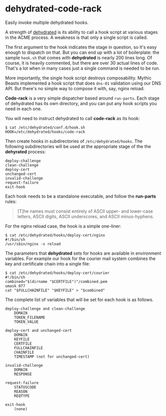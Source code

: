# dehydrated-code-rack

Easily invoke multiple dehydrated hooks.

A strength of [dehydrated](https://github.com/lukas2511/dehydrated) is its
ability to call a hook script at various stages in the ACME process. A weakness
is that only a single script is called.

The first argument to the hook indicates the stage in question, so it's easy
enough to dispatch on that. But you can end up with a lot of boilerplate: the
sample `hook.sh` that comes with **dehydrated** is nearly 200 lines long. Of
course, it is heavily commented, but there are over 30 actual lines of code.
That's a lot when in many cases just a single command is needed to be run.

More importantly, the single hook script destroys composability. Mythic Beasts
implemented a hook script that does `dns-01` validation using our DNS API. But
there's no simple way to compose it with, say, nginx reload.

**Code-rack** is a very simple dispatcher based around `run-parts`. Each stage
of dehydrated has its own directory, and you can put any hook scripts you need
in each one.

You will need to instruct dehydrated to call **code-rack** as its hook:

    $ cat /etc/dehydrated/conf.d/hook.sh
    HOOK=/etc/dehydrated/hooks/code-rack

Then create hooks in subdirectories of `/etc/dehydrated/hooks`. The following
subdirectories will be used at the appropriate stage of the the **dehyrated**
process:

    deploy-challenge
    clean-challenge
    deploy-cert
    unchanged-cert
    invalid-challenge
    request-failure
    exit-hook

Each hook needs to be a standalone executable, and follow the **run-parts**
rules:

> [T]he names must consist entirely of ASCII upper- and lower-case letters,
> ASCII digits, ASCII underscores, and ASCII minus-hyphens.

For the nginx reload case, the hook is a simple one-liner:

    $ cat /etc/dehydrated/hooks/deploy-cert/nginx
    #!/bin/sh
    /usr/sbin/nginx -s reload

The parameters that **dehydrated** sets for hooks are available in environment
variables. For example our hook for the courier mail system combines the key
and certificate chain into a single file:

    $ cat /etc/dehydrated/hooks/deploy-cert/courier
    #!/bin/sh
    combined="$(dirname "$CERTFILE")"/combined.pem
    umask 077
    cat "$FULLCHAINFILE" "$KEYFILE" > "$combined"

The complete list of variables that will be set for each hook is as follows.

    deploy-challenge and clean-challenge
        DOMAIN
        TOKEN_FILENAME
        TOKEN_VALUE
    
    deploy-cert and unchanged-cert
        DOMAIN
        KEYFILE
        CERTFILE
        FULLCHAINFILE
        CHAINFILE
        TIMESTAMP (not for unchanged-cert)
    
    invalid-challenge
        DOMAIN
        RESPONSE
    
    request-failure
        STATUSCODE
        REASON
        REQTYPE
    
    exit-hook
        (none)
